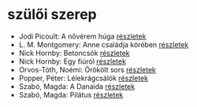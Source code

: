 # szülői szerep

- Jodi Picoult: A nővérem húga [részletek](_details/Jodi%20Picoult.md#id_350)
- L. M. Montgomery: Anne családja körében [részletek](_details/L.%20M.%20Montgomery.md#id_484)
- Nick Hornby: Betoncsók [részletek](_details/Nick%20Hornby.md#id_708)
- Nick Hornby: Egy fiúról [részletek](_details/Nick%20Hornby.md#id_707)
- Orvos-Tóth, Noémi: Örökölt sors [részletek](_details/Orvos-T%C3%B3th%2C%20No%C3%A9mi.md#id_1290)
- Popper, Péter: Lélekrágcsálók [részletek](_details/Popper%2C%20P%C3%A9ter.md#id_763)
- Szabó, Magda: A Danaida [részletek](_details/Szab%C3%B3%2C%20Magda.md#id_1350)
- Szabó, Magda: Pilátus [részletek](_details/Szab%C3%B3%2C%20Magda.md#id_1351)